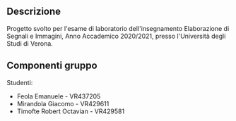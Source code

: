 ## Descrizione

Progetto svolto per l'esame di laboratorio dell'insegnamento Elaborazione di Segnali e Immagini, Anno Accademico 2020/2021, presso l'Università degli Studi di Verona.

## Componenti gruppo

Studenti:

- Feola Emanuele - VR437205
- Mirandola Giacomo - VR429611
- Timofte Robert Octavian - VR429581

